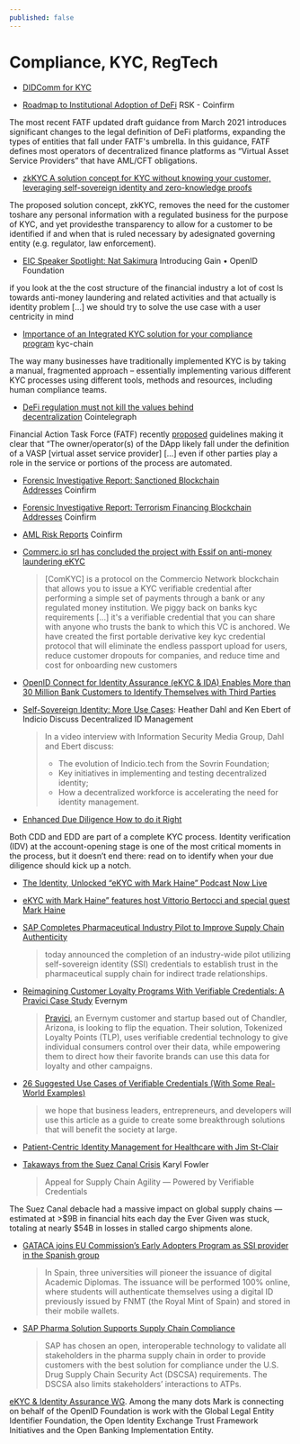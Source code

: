 ```yaml
---
published: false
---
```


# Compliance, KYC, RegTech
- [DIDComm for KYC](https://www.youtube.com/watch?v%3DPWrZxRbCG88)

* [Roadmap to Institutional Adoption of DeFi](https://www.youtube.com/watch?v%3DbkOQHcVVGoE) RSK - Coinfirm

The most recent FATF updated draft guidance from March 2021 introduces significant changes to the legal definition of DeFi platforms, expanding the types of entities that fall under FATF's umbrella. In this guidance, FATF defines most operators of decentralized finance platforms as “Virtual Asset Service Providers” that have AML/CFT obligations.
* [zkKYC A solution concept for KYC without knowing your customer, leveraging self-sovereign identity and zero-knowledge proofs](https://bafybeie5ixj4dkim3lgivkw56us6aakh6bc3dhlsx5zzohrkzgo3ywqqha.ipfs.dweb.link/zkKYC-v1.0.pdf)

The proposed solution concept, zkKYC, removes the need for the customer toshare any personal information with a regulated business for the purpose of KYC, and yet providesthe transparency to allow for a customer to be identified if and when that is ruled necessary by adesignated governing entity (e.g. regulator, law enforcement).
* [EIC Speaker Spotlight: Nat Sakimura](https://www.youtube.com/watch?v%3DQG_gkZkpJwQ) Introducing Gain • OpenID Foundation

if you look at the the cost structure of the financial industry a lot of cost Is towards anti-money laundering and related activities and that actually is identity problem [...] we should try to solve the use case with a user centricity in mind
* [Importance of an Integrated KYC solution for your compliance program](https://kyc-chain.com/importance-of-an-integrated-kyc-solution-for-your-compliance-program/) kyc-chain

The way many businesses have traditionally implemented KYC is by taking a manual, fragmented approach – essentially implementing various different KYC processes using different tools, methods and resources, including human compliance teams.

* [DeFi regulation must not kill the values behind decentralization](https://cointelegraph.com/news/defi-regulation-must-not-kill-the-values-behind-decentralization) Cointelegraph

Financial Action Task Force (FATF) recently [proposed](https://www.fatf-gafi.org/publications/fatfrecommendations/documents/public-consultation-guidance-vasp.html) guidelines making it clear that “The owner/operator(s) of the DApp likely fall under the definition of a VASP [virtual asset service provider] [...] even if other parties play a role in the service or portions of the process are automated.
* [Forensic Investigative Report: Sanctioned Blockchain Addresses](https://www.coinfirm.com/blog/sanctioned-blockchain-addresses/) Coinfirm

* [Forensic Investigative Report: Terrorism Financing Blockchain Addresses](https://www.coinfirm.com/blog/terrorism-financing-blockchain-addresses/) Coinfirm

* [AML Risk Reports](https://www.coinfirm.com/blog/crypto-aml-risk-reports/) Coinfirm

* [Commerc.io srl has concluded the project with Essif on anti-money laundering eKYC](https://commercio.network/commerc-io-srl-concluded-project-self-sovereign-identity-essif-european-union-anti-money-laundering-ekyc/)
  > [ComKYC] is a protocol on the Commercio Network blockchain that allows you to issue a KYC verifiable credential after performing a simple set of payments through a bank or any regulated money institution. We piggy back on banks kyc requirements [...] it's a verifiable credential that you can share with anyone who trusts the bank to which this VC is anchored. We have created the first portable derivative key kyc credential protocol that will eliminate the endless passport upload for users, reduce customer dropouts for companies, and reduce time and cost for onboarding new customers

* [OpenID Connect for Identity Assurance (eKYC & IDA) Enables More than 30 Million Bank Customers to Identify Themselves with Third Parties](https://openid.net/2021/03/03/openid-connect-for-identity-assurance-ekyc-ida-enables-more-than-30m-bank-customers-to-identify-themselves-with-3rd-parties/)

* [Self-Sovereign Identity: More Use Cases](https://www.bankinfosecurity.com/self-sovereign-identity-more-use-cases-a-16448): Heather Dahl and Ken Ebert of Indicio Discuss Decentralized ID Management
  > In a video interview with Information Security Media Group, Dahl and Ebert discuss:
  > 
  > - The evolution of Indicio.tech from the Sovrin Foundation;
  > - Key initiatives in implementing and testing decentralized identity;
  > - How a decentralized workforce is accelerating the need for identity management.
* [Enhanced Due Diligence How to do it Right](https://cognitohq.com/enhanced-due-diligence-is-non-negotiable/)

Both CDD and EDD are part of a complete KYC process. Identity verification (IDV) at the account-opening stage is one of the most critical moments in the process, but it doesn’t end there: read on to identify when your due diligence should kick up a notch.
* [The Identity, Unlocked “eKYC with Mark Haine” Podcast Now Live](https://openid.net/2021/03/10/the-identity-unlocked-ekyc-with-mark-haine-podcast-now-live/)
* [eKYC with Mark Haine” features host Vittorio Bertocci and special guest Mark Haine](https://identityunlocked.auth0.com/public/49/Identity%252C-Unlocked.--bed7fada/ad784008)
* [SAP Completes Pharmaceutical Industry Pilot to Improve Supply Chain Authenticity](https://news.sap.com/2021/03/pharmaceutical-supply-chain-industry-pilot/)
  > today announced the completion of an industry-wide pilot utilizing self-sovereign identity (SSI) credentials to establish trust in the pharmaceutical supply chain for indirect trade relationships.
* [Reimagining Customer Loyalty Programs With Verifiable Credentials: A Pravici Case Study](https://www.evernym.com/blog/customer-loyalty-verifiable-credentials/) Evernym
  > [Pravici](https://pravici.com/), an Evernym customer and startup based out of Chandler, Arizona, is looking to flip the equation. Their solution, Tokenized Loyalty Points (TLP), uses verifiable credential technology to give individual consumers control over their data, while empowering them to direct how their favorite brands can use this data for loyalty and other campaigns.

* [26 Suggested Use Cases of Verifiable Credentials (With Some Real-World Examples)](https://academy.affinidi.com/25-real-world-use-cases-of-verifiable-credentials-4657c9cbc5e)
  > we hope that business leaders, entrepreneurs, and developers will use this article as a guide to create some breakthrough solutions that will benefit the society at large.
- [Patient-Centric Identity Management for Healthcare with Jim St-Clair](https://northernblock.io/patient-centric-identity-management-for-healthcare/)

* [Takaways from the Suez Canal Crisis](https://medium.com/transmute-techtalk/takeaways-from-the-suez-canal-crisis-971f7404b058) Karyl Fowler
  > Appeal for Supply Chain Agility — Powered by Verifiable Credentials

The Suez Canal debacle had a massive impact on global supply chains — estimated at >$9B in financial hits each day the Ever Given was stuck, totaling at nearly $54B in losses in stalled cargo shipments alone.

* [GATACA joins EU Commission’s Early Adopters Program as SSI provider in the Spanish group](https://gataca.io/insights/gataca-joins-the-european-commission-s-early-adopters-program-as-the-ssi-technology-provider-in-the-spanish-group)
  > In Spain, three universities will pioneer the issuance of digital Academic Diplomas. The issuance will be performed 100% online, where students will authenticate themselves using a digital ID previously issued by FNMT (the Royal Mint of Spain) and stored in their mobile wallets.

* [SAP Pharma Solution Supports Supply Chain Compliance](https://insidesap.com.au/sap-pharma-solution-supports-supply-chain-compliance/)
  > SAP has chosen an open, interoperable technology to validate all stakeholders in the pharma supply chain in order to provide customers with the best solution for compliance under the U.S. Drug Supply Chain Security Act (DSCSA) requirements. The DSCSA also limits stakeholders’ interactions to ATPs.

[eKYC & Identity Assurance WG](https://openid.net/wg/ekyc-ida/). Among the many dots Mark is connecting on behalf of the OpenID Foundation is work with the Global Legal Entity Identifier Foundation, the Open Identity Exchange Trust Framework Initiatives and the Open Banking Implementation Entity.

